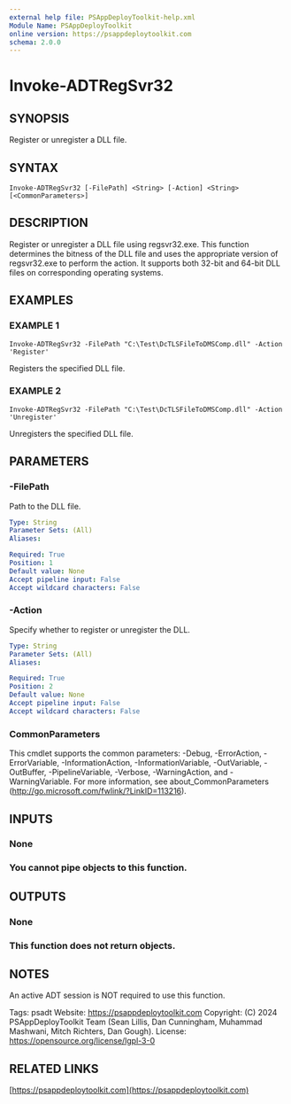 ```yaml
---
external help file: PSAppDeployToolkit-help.xml
Module Name: PSAppDeployToolkit
online version: https://psappdeploytoolkit.com
schema: 2.0.0
---
```


# Invoke-ADTRegSvr32

## SYNOPSIS
Register or unregister a DLL file.

## SYNTAX

```
Invoke-ADTRegSvr32 [-FilePath] <String> [-Action] <String> [<CommonParameters>]
```

## DESCRIPTION
Register or unregister a DLL file using regsvr32.exe.
This function determines the bitness of the DLL file and uses the appropriate version of regsvr32.exe to perform the action.
It supports both 32-bit and 64-bit DLL files on corresponding operating systems.

## EXAMPLES

### EXAMPLE 1
```
Invoke-ADTRegSvr32 -FilePath "C:\Test\DcTLSFileToDMSComp.dll" -Action 'Register'
```

Registers the specified DLL file.

### EXAMPLE 2
```
Invoke-ADTRegSvr32 -FilePath "C:\Test\DcTLSFileToDMSComp.dll" -Action 'Unregister'
```

Unregisters the specified DLL file.

## PARAMETERS

### -FilePath
Path to the DLL file.

```yaml
Type: String
Parameter Sets: (All)
Aliases:

Required: True
Position: 1
Default value: None
Accept pipeline input: False
Accept wildcard characters: False
```

### -Action
Specify whether to register or unregister the DLL.

```yaml
Type: String
Parameter Sets: (All)
Aliases:

Required: True
Position: 2
Default value: None
Accept pipeline input: False
Accept wildcard characters: False
```

### CommonParameters
This cmdlet supports the common parameters: -Debug, -ErrorAction, -ErrorVariable, -InformationAction, -InformationVariable, -OutVariable, -OutBuffer, -PipelineVariable, -Verbose, -WarningAction, and -WarningVariable.
For more information, see about_CommonParameters (http://go.microsoft.com/fwlink/?LinkID=113216).

## INPUTS

### None
### You cannot pipe objects to this function.
## OUTPUTS

### None
### This function does not return objects.
## NOTES
An active ADT session is NOT required to use this function.

Tags: psadt
Website: https://psappdeploytoolkit.com
Copyright: (C) 2024 PSAppDeployToolkit Team (Sean Lillis, Dan Cunningham, Muhammad Mashwani, Mitch Richters, Dan Gough).
License: https://opensource.org/license/lgpl-3-0

## RELATED LINKS

[https://psappdeploytoolkit.com](https://psappdeploytoolkit.com)
